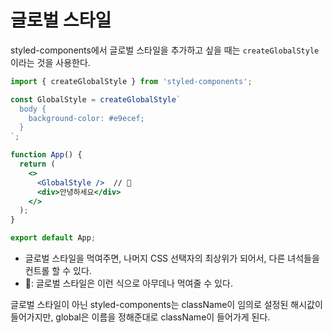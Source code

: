 # 글로벌 스타일

styled-components에서 글로벌 스타일을 추가하고 싶을 때는 `createGlobalStyle` 이라는 것을 사용한다.

```jsx
import { createGlobalStyle } from 'styled-components';

const GlobalStyle = createGlobalStyle`
  body {
    background-color: #e9ecef;
  }
`;

function App() {
  return (
    <>
      <GlobalStyle />  // 🌈
      <div>안녕하세요</div>
    </>
  );
}

export default App;
```

- 글로벌 스타일을 먹여주면, 나머지 CSS 선택자의 최상위가 되어서, 다른 녀석들을 컨트롤 할 수 있다.
- 🌈: 글로벌 스타일은 이런 식으로 아무데나 먹여줄 수 있다.

글로벌 스타일이 아닌 styled-components는 className이 임의로 설정된 해시값이 들어가지만, global은 이름을 정해준대로 className이 들어가게 된다.
